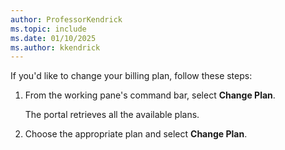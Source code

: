```yaml
---
author: ProfessorKendrick
ms.topic: include
ms.date: 01/10/2025
ms.author: kkendrick
---
```

If you'd like to change your billing plan, follow these steps:

1. From the working pane's command bar, select **Change Plan**.

     The portal retrieves all the available plans.

1. Choose the appropriate plan and select **Change Plan**.  

